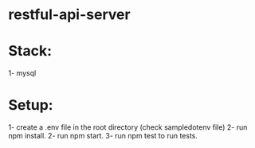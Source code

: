 # restful-api-server

# Stack:
1- mysql

# Setup:
1- create a .env file in the root directory (check sampledotenv file)
2- run npm install.
2- run npm start.
3- run npm test to run tests.
